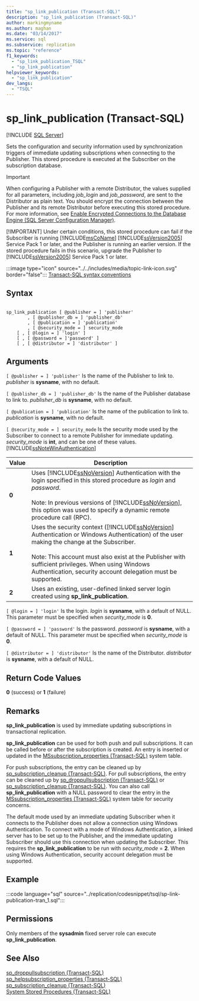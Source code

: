 ```yaml
---
title: "sp_link_publication (Transact-SQL)"
description: "sp_link_publication (Transact-SQL)"
author: markingmyname
ms.author: maghan
ms.date: "03/14/2017"
ms.service: sql
ms.subservice: replication
ms.topic: "reference"
f1_keywords:
  - "sp_link_publication_TSQL"
  - "sp_link_publication"
helpviewer_keywords:
  - "sp_link_publication"
dev_langs:
  - "TSQL"
---
```

# sp_link_publication (Transact-SQL)
[!INCLUDE [SQL Server](../../includes/applies-to-version/sqlserver.md)]

  Sets the configuration and security information used by synchronization triggers of immediate updating subscriptions when connecting to the Publisher. This stored procedure is executed at the Subscriber on the subscription database.  
  
> [!IMPORTANT]
>  When configuring a Publisher with a remote Distributor, the values supplied for all parameters, including *job_login* and *job_password*, are sent to the Distributor as plain text. You should encrypt the connection between the Publisher and its remote Distributor before executing this stored procedure. For more information, see [Enable Encrypted Connections to the Database Engine &#40;SQL Server Configuration Manager&#41;](../../database-engine/configure-windows/configure-sql-server-encryption.md).  
> 
> [!IMPORTANT]
>  Under certain conditions, this stored procedure can fail if the Subscriber is running [!INCLUDE[msCoName](../../includes/msconame-md.md)] [!INCLUDE[ssVersion2005](../../includes/ssversion2005-md.md)] Service Pack 1 or later, and the Publisher is running an earlier version. If the stored procedure fails in this scenario, upgrade the Publisher to [!INCLUDE[ssVersion2005](../../includes/ssversion2005-md.md)] Service Pack 1 or later.  
  
 :::image type="icon" source="../../includes/media/topic-link-icon.svg" border="false"::: [Transact-SQL syntax conventions](../../t-sql/language-elements/transact-sql-syntax-conventions-transact-sql.md)  
  
## Syntax  
  
```  
  
sp_link_publication [ @publisher = ] 'publisher'   
        , [ @publisher_db = ] 'publisher_db'   
        , [ @publication = ] 'publication'   
        , [ @security_mode = ] security_mode  
    [ , [ @login = ] 'login' ]  
    [ , [ @password = ]'password' ]  
    [ , [ @distributor = ] 'distributor' ]  
```  
  
## Arguments  
`[ @publisher = ] 'publisher'`
 Is the name of the Publisher to link to. *publisher* is **sysname**, with no default.  
  
`[ @publisher_db = ] 'publisher_db'`
 Is the name of the Publisher database to link to. *publisher_db* is **sysname**, with no default.  
  
`[ @publication = ] 'publication'`
 Is the name of the publication to link to. *publication* is **sysname**, with no default.  
  
`[ @security_mode = ] security_mode`
 Is the security mode used by the Subscriber to connect to a remote Publisher for immediate updating. *security_mode* is **int**, and can be one of these values. [!INCLUDE[ssNoteWinAuthentication](../../includes/ssnotewinauthentication-md.md)]  
  
|Value|Description|  
|-----------|-----------------|  
|**0**|Uses [!INCLUDE[ssNoVersion](../../includes/ssnoversion-md.md)] Authentication with the login specified in this stored procedure as *login* and *password*.<br /><br /> Note: In previous versions of [!INCLUDE[ssNoVersion](../../includes/ssnoversion-md.md)], this option was used to specify a dynamic remote procedure call (RPC).|  
|**1**|Uses the security context ([!INCLUDE[ssNoVersion](../../includes/ssnoversion-md.md)] Authentication or Windows Authentication) of the user making the change at the Subscriber.<br /><br /> Note: This account must also exist at the Publisher with sufficient privileges. When using Windows Authentication, security account delegation must be supported.|  
|**2**|Uses an existing, user-defined linked server login created using **sp_link_publication**.|  
  
`[ @login = ] 'login'`
 Is the login. *login* is **sysname**, with a default of NULL. This parameter must be specified when *security_mode* is **0**.  
  
`[ @password = ] 'password'`
 Is the password. *password* is **sysname**, with a default of NULL. This parameter must be specified when *security_mode* is **0**.  
  
`[ @distributor = ] 'distributor'`
 Is the name of the Distributor. *distributor* is **sysname**, with a default of NULL.  
  
## Return Code Values  
 **0** (success) or **1** (failure)  
  
## Remarks  
 **sp_link_publication** is used by immediate updating subscriptions in transactional replication.  
  
 **sp_link_publication** can be used for both push and pull subscriptions. It can be called before or after the subscription is created. An entry is inserted or updated in the [MSsubscription_properties &#40;Transact-SQL&#41;](../../relational-databases/system-tables/mssubscription-properties-transact-sql.md) system table.  
  
 For push subscriptions, the entry can be cleaned up by [sp_subscription_cleanup &#40;Transact-SQL&#41;](../../relational-databases/system-stored-procedures/sp-subscription-cleanup-transact-sql.md). For pull subscriptions, the entry can be cleaned up by [sp_droppullsubscription &#40;Transact-SQL&#41;](../../relational-databases/system-stored-procedures/sp-droppullsubscription-transact-sql.md) or [sp_subscription_cleanup &#40;Transact-SQL&#41;](../../relational-databases/system-stored-procedures/sp-subscription-cleanup-transact-sql.md). You can also call **sp_link_publication** with a NULL password to clear the entry in the [MSsubscription_properties &#40;Transact-SQL&#41;](../../relational-databases/system-tables/mssubscription-properties-transact-sql.md) system table for security concerns.  
  
 The default mode used by an immediate updating Subscriber when it connects to the Publisher does not allow a connection using Windows Authentication. To connect with a mode of Windows Authentication, a linked server has to be set up to the Publisher, and the immediate updating Subscriber should use this connection when updating the Subscriber. This requires the **sp_link_publication** to be run with *security_mode* = **2**. When using Windows Authentication, security account delegation must be supported.  
  
## Example  
 :::code language="sql" source="../replication/codesnippet/tsql/sp-link-publication-tran_1.sql":::
  
## Permissions  
 Only members of the **sysadmin** fixed server role can execute **sp_link_publication**.  
  
## See Also  
 [sp_droppullsubscription &#40;Transact-SQL&#41;](../../relational-databases/system-stored-procedures/sp-droppullsubscription-transact-sql.md)   
 [sp_helpsubscription_properties &#40;Transact-SQL&#41;](../../relational-databases/system-stored-procedures/sp-helpsubscription-properties-transact-sql.md)   
 [sp_subscription_cleanup &#40;Transact-SQL&#41;](../../relational-databases/system-stored-procedures/sp-subscription-cleanup-transact-sql.md)   
 [System Stored Procedures &#40;Transact-SQL&#41;](../../relational-databases/system-stored-procedures/system-stored-procedures-transact-sql.md)  
